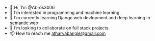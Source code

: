 - 👋 Hi, I’m @Abros3006
- 👀 I’m interested in programming and machine learning
- 🌱 I’m currently learning Django web devlopment and deep learning in semantic web
- 💞️ I’m looking to collaborate on full stack projects
- 📫 How to reach me atharvabangle@gmail.com

<!---
Abros3006/Abros3006 is a ✨ special ✨ repository because its `README.md` (this file) appears on your GitHub profile.
You can click the Preview link to take a look at your changes.
--->
